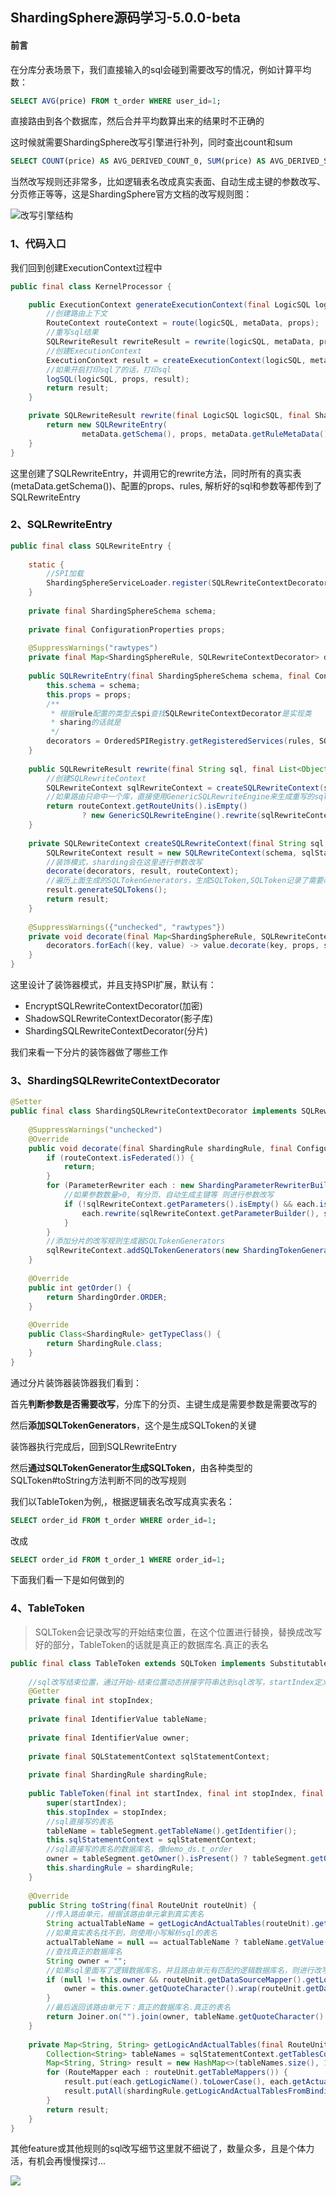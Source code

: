 ## ShardingSphere源码学习-5.0.0-beta



#### 前言

在分库分表场景下，我们直接输入的sql会碰到需要改写的情况，例如计算平均数：

```sql
SELECT AVG(price) FROM t_order WHERE user_id=1;
```

直接路由到各个数据库，然后合并平均数算出来的结果时不正确的

这时候就需要ShardingSphere改写引擎进行补列，同时查出count和sum

```sql
SELECT COUNT(price) AS AVG_DERIVED_COUNT_0, SUM(price) AS AVG_DERIVED_SUM_0 FROM t_order WHERE user_id=1;
```

当然改写规则还非常多，比如逻辑表名改成真实表面、自动生成主键的参数改写、分页修正等等，这是ShardingSphere官方文档的改写规则图：

![改写引擎结构](https://shardingsphere.apache.org/document/current/img/sharding/rewrite_architecture_cn.png)



### 1、代码入口

我们回到创建ExecutionContext过程中

```java
public final class KernelProcessor {

    public ExecutionContext generateExecutionContext(final LogicSQL logicSQL, final ShardingSphereMetaData metaData, final ConfigurationProperties props) {
        //创建路由上下文
        RouteContext routeContext = route(logicSQL, metaData, props);
        //重写sql结果
        SQLRewriteResult rewriteResult = rewrite(logicSQL, metaData, props, routeContext);
        //创建ExecutionContext
        ExecutionContext result = createExecutionContext(logicSQL, metaData, routeContext, rewriteResult);
        //如果开启打印sql了的话，打印sql
        logSQL(logicSQL, props, result);
        return result;
    }

    private SQLRewriteResult rewrite(final LogicSQL logicSQL, final ShardingSphereMetaData metaData, final ConfigurationProperties props, final RouteContext routeContext) {
        return new SQLRewriteEntry(
                metaData.getSchema(), props, metaData.getRuleMetaData().getRules()).rewrite(logicSQL.getSql(), logicSQL.getParameters(), logicSQL.getSqlStatementContext(), routeContext);
    }
}
```

这里创建了SQLRewriteEntry，并调用它的rewrite方法，同时所有的真实表(metaData.getSchema())、配置的props、rules, 解析好的sql和参数等都传到了SQLRewriteEntry



### 2、SQLRewriteEntry

```java
public final class SQLRewriteEntry {
    
    static {
        //SPI加载
        ShardingSphereServiceLoader.register(SQLRewriteContextDecorator.class);
    }
    
    private final ShardingSphereSchema schema;
    
    private final ConfigurationProperties props;
    
    @SuppressWarnings("rawtypes")
    private final Map<ShardingSphereRule, SQLRewriteContextDecorator> decorators;
    
    public SQLRewriteEntry(final ShardingSphereSchema schema, final ConfigurationProperties props, final Collection<ShardingSphereRule> rules) {
        this.schema = schema;
        this.props = props;
        /**
         * 根据rule配置的类型去spi查找SQLRewriteContextDecorator是实现类
         * sharing的话就是
         */
        decorators = OrderedSPIRegistry.getRegisteredServices(rules, SQLRewriteContextDecorator.class);
    }
    
    public SQLRewriteResult rewrite(final String sql, final List<Object> parameters, final SQLStatementContext<?> sqlStatementContext, final RouteContext routeContext) {
        //创建SQLRewriteContext
        SQLRewriteContext sqlRewriteContext = createSQLRewriteContext(sql, parameters, sqlStatementContext, routeContext);
        //如果路由只命中一个库，直接使用GenericSQLRewriteEngine来生成重写的sql，否则使用RouteSQLRewriteEngine，给每个命中的路由单元生成重写的sql
        return routeContext.getRouteUnits().isEmpty()
                ? new GenericSQLRewriteEngine().rewrite(sqlRewriteContext) : new RouteSQLRewriteEngine().rewrite(sqlRewriteContext, routeContext);
    }
    
    private SQLRewriteContext createSQLRewriteContext(final String sql, final List<Object> parameters, final SQLStatementContext<?> sqlStatementContext, final RouteContext routeContext) {
        SQLRewriteContext result = new SQLRewriteContext(schema, sqlStatementContext, sql, parameters);
        //装饰模式，sharding会在这里进行参数改写
        decorate(decorators, result, routeContext);
        //遍历上面生成的SQLTokenGenerators，生成SQLToken,SQLToken记录了需要改写的位置
        result.generateSQLTokens();
        return result;
    }
    
    @SuppressWarnings({"unchecked", "rawtypes"})
    private void decorate(final Map<ShardingSphereRule, SQLRewriteContextDecorator> decorators, final SQLRewriteContext sqlRewriteContext, final RouteContext routeContext) {
        decorators.forEach((key, value) -> value.decorate(key, props, sqlRewriteContext, routeContext));
    }
}
```

这里设计了装饰器模式，并且支持SPI扩展，默认有：

- EncryptSQLRewriteContextDecorator(加密)
- ShadowSQLRewriteContextDecorator(影子库)
- ShardingSQLRewriteContextDecorator(分片)



我们来看一下分片的装饰器做了哪些工作



### 3、ShardingSQLRewriteContextDecorator

```java
@Setter
public final class ShardingSQLRewriteContextDecorator implements SQLRewriteContextDecorator<ShardingRule> {
    
    @SuppressWarnings("unchecked")
    @Override
    public void decorate(final ShardingRule shardingRule, final ConfigurationProperties props, final SQLRewriteContext sqlRewriteContext, final RouteContext routeContext) {
        if (routeContext.isFederated()) {
            return;
        }
        for (ParameterRewriter each : new ShardingParameterRewriterBuilder(shardingRule, routeContext).getParameterRewriters(sqlRewriteContext.getSchema())) {
            //如果参数数量>0, 有分页、自动生成主键等 则进行参数改写
            if (!sqlRewriteContext.getParameters().isEmpty() && each.isNeedRewrite(sqlRewriteContext.getSqlStatementContext())) {
                each.rewrite(sqlRewriteContext.getParameterBuilder(), sqlRewriteContext.getSqlStatementContext(), sqlRewriteContext.getParameters());
            }
        }
        //添加分片的改写规则生成器SQLTokenGenerators
        sqlRewriteContext.addSQLTokenGenerators(new ShardingTokenGenerateBuilder(shardingRule, routeContext).getSQLTokenGenerators());
    }
    
    @Override
    public int getOrder() {
        return ShardingOrder.ORDER;
    }
    
    @Override
    public Class<ShardingRule> getTypeClass() {
        return ShardingRule.class;
    }
}
```

通过分片装饰器装饰器我们看到：

首先**判断参数是否需要改写**，分库下的分页、主键生成是需要参数是需要改写的

然后**添加SQLTokenGenerators**，这个是生成SQLToken的关键



装饰器执行完成后，回到SQLRewriteEntry

然后**通过SQLTokenGenerator生成SQLToken**，由各种类型的SQLToken#toString方法判断不同的改写规则



我们以TableToken为例,，根据逻辑表名改写成真实表名：

```sql
SELECT order_id FROM t_order WHERE order_id=1;
```

改成

```sql
SELECT order_id FROM t_order_1 WHERE order_id=1;
```

下面我们看一下是如何做到的



### 4、TableToken

> SQLToken会记录改写的开始结束位置，在这个位置进行替换，替换成改写好的部分，TableToken的话就是真正的数据库名.真正的表名

```java
public final class TableToken extends SQLToken implements Substitutable, RouteUnitAware {
    
    //sql改写结束位置，通过开始-结束位置动态拼接字符串达到sql改写，startIndex定义在SQLToken
    @Getter
    private final int stopIndex;
    
    private final IdentifierValue tableName;
    
    private final IdentifierValue owner;
    
    private final SQLStatementContext sqlStatementContext;
    
    private final ShardingRule shardingRule;
    
    public TableToken(final int startIndex, final int stopIndex, final SimpleTableSegment tableSegment, final SQLStatementContext sqlStatementContext, final ShardingRule shardingRule) {
        super(startIndex);
        this.stopIndex = stopIndex;
        //sql直接写的表名
        tableName = tableSegment.getTableName().getIdentifier();
        this.sqlStatementContext = sqlStatementContext;
        //sql直接写的表名的数据库名，像demo_ds.t_order
        owner = tableSegment.getOwner().isPresent() ? tableSegment.getOwner().get().getIdentifier() : null;
        this.shardingRule = shardingRule;
    }
    
    @Override
    public String toString(final RouteUnit routeUnit) {
        //传入路由单元，根据该路由单元拿到真实表名
        String actualTableName = getLogicAndActualTables(routeUnit).get(tableName.getValue().toLowerCase());
        //如果真实表名找不到，则使用小写解析sql的表名
        actualTableName = null == actualTableName ? tableName.getValue().toLowerCase() : actualTableName;
        //查找真正的数据库名
        String owner = "";
        //如果sql里面写了逻辑数据库名，并且路由单元有匹配的逻辑数据库名，则进行改写
        if (null != this.owner && routeUnit.getDataSourceMapper().getLogicName().equals(this.owner.getValue())) {
            owner = this.owner.getQuoteCharacter().wrap(routeUnit.getDataSourceMapper().getActualName()) + ".";
        }
        //最后返回该路由单元下：真正的数据库名.真正的表名
        return Joiner.on("").join(owner, tableName.getQuoteCharacter().wrap(actualTableName));
    }
    
    private Map<String, String> getLogicAndActualTables(final RouteUnit routeUnit) {
        Collection<String> tableNames = sqlStatementContext.getTablesContext().getTableNames();
        Map<String, String> result = new HashMap<>(tableNames.size(), 1);
        for (RouteMapper each : routeUnit.getTableMappers()) {
            result.put(each.getLogicName().toLowerCase(), each.getActualName());
            result.putAll(shardingRule.getLogicAndActualTablesFromBindingTable(routeUnit.getDataSourceMapper().getLogicName(), each.getLogicName(), each.getActualName(), tableNames));
        }
        return result;
    }
}
```

其他feature或其他规则的sql改写细节这里就不细说了，数量众多，且是个体力活，有机会再慢慢探讨...

![](https://sign-pic-1.oss-cn-shenzhen.aliyuncs.com/img/1630229516(1).jpg)



